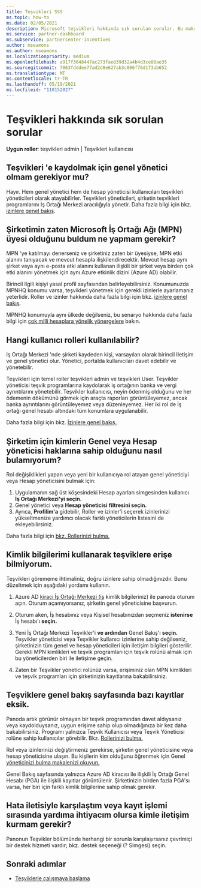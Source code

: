 ```yaml
---
title: Teşvikleri SSS
ms.topic: how-to
ms.date: 02/05/2021
description: Microsoft teşvikleri hakkında sık sorulan sorular. Bu makale, Kullanıcı rolleri, kaydetme veya hata iletileriyle ilgili ne yapılacak hakkında sorular içerir.
ms.service: partner-dashboard
ms.subservice: partnercenter-incentives
author: mseamons
ms.author: mseamons
ms.localizationpriority: medium
ms.openlocfilehash: a917f3648447ac273fae839d32a4b4d3ce80ae35
ms.sourcegitcommit: 7063fdddee77ad2d8e627ab3c806f76d173ab652
ms.translationtype: MT
ms.contentlocale: tr-TR
ms.lasthandoff: 05/19/2021
ms.locfileid: "110152027"
---
```

# <a name="frequently-asked-questions-on-incentives"></a>Teşvikleri hakkında sık sorulan sorular

**Uygun roller**: teşvikleri admin | Teşvikleri kullanıcısı

## <a name="do-i-need-to-be-the-global-admin-to-enroll-in-incentives"></a>Teşvikleri 'e kaydolmak için genel yönetici olmam gerekiyor mu?

Hayır. Hem genel yönetici hem de hesap yöneticisi kullanıcıları teşvikleri yöneticileri olarak atayabilirler. Teşvikleri yöneticileri, şirketin teşvikleri programlarını Iş Ortağı Merkezi aracılığıyla yönetir. Daha fazla bilgi için bkz. [izinlere genel bakış](permissions-overview.md).

## <a name="what-do-i-need-to-do-if-i-find-my-company-is-already-a-member-of-the-microsoft-partner-network-mpn"></a>Şirketimin zaten Microsoft İş Ortağı Ağı (MPN) üyesi olduğunu buldum ne yapmam gerekir?

MPN 'ye katılmayı denerseniz ve şirketiniz zaten bir üyesiyse, MPN etki alanını tanıyacak ve mevcut hesapla ilişkilendirecektir. Mevcut hesap aynı şirket veya aynı e-posta etki alanını kullanan ilişkili bir şirket veya birden çok etki alanını yönetmek için aynı Azure etkinlik dizini (Azure AD) olabilir.

Birincil Ilgili kişiyi yasal profil sayfasından belirleyebilirsiniz. Konumunuzda MPNHQ konumu varsa, teşvikleri yönetmek için gerekli izinlerle ayarlamanız yeterlidir. Roller ve izinler hakkında daha fazla bilgi için bkz. [izinlere genel bakış](permissions-overview.md).

MPNHQ konumuyla aynı ülkede değilseniz, bu senaryo hakkında daha fazla bilgi için [çok milli hesaplara yönelik yönergelere](https://support.microsoft.com/help/4515619/special-considerations-for-multi-national-partners-joining-the-microso) bakın.

## <a name="what-user-roles-are-available"></a>Hangi kullanıcı rolleri kullanılabilir?

Iş Ortağı Merkezi 'nde şirketi kaydeden kişi, varsayılan olarak birincil Iletişim ve genel yönetici olur. Yönetici, portalda kullanıcıları davet edebilir ve yönetebilir.

Teşvikleri için temel roller teşvikleri admin ve teşvikleri User. Teşvikler yöneticisi teşvik programlarına kaydolarak iş ortağının banka ve vergi ayrıntılarını yönetebilir. Teşvikler kullanıcısı, neyin ödenmiş olduğunu ve her ödemenin dökümünü görmek için araçta raporları görüntüleyemez, ancak banka ayrıntılarını görüntüleyemez veya düzenleyemez. Her iki rol de İş ortağı genel hesabı altındaki tüm konumlara uygulanabilir.

Daha fazla bilgi için bkz. [İzinlere genel bakış.](permissions-overview.md)

## <a name="how-can-i-find-out-who-has-global-or-account-admin-rights-for-my-company"></a>Şirketim için kimlerin Genel veya Hesap yöneticisi haklarına sahip olduğunu nasıl bulamıyorum?

Rol değişiklikleri yapan veya yeni bir kullanıcıya rol atayan genel yöneticiyi veya Hesap yöneticisini bulmak için:

1. Uygulamanın sağ üst köşesindeki Hesap ayarları simgesinden kullanıcı **İş Ortağı Merkezi'yi seçin.**
2. Genel yönetici veya **Hesap yöneticisi** **filtresini seçin.**
3. Ayrıca,  **Profilim'a** gidebilir, Roller ve izinler'i seçerek izinlerinizi yükseltmenize yardımcı olacak farklı yöneticilerin listesini de ekleyebilirsiniz.
 
Daha fazla bilgi için [bkz. Rollerinizi bulma.](find-your-role.md)  

## <a name="i-cant-access-incentives-using-my-credentials"></a>Kimlik bilgilerimi kullanarak teşviklere erişe bilmiyorum.

Teşvikleri görememe ihtimaliniz, doğru izinlere sahip olmadığınızdır. Bunu düzeltmek için aşağıdaki yordamı kullanın.

1. Azure AD [kiracı İş Ortağı Merkezi (iş](https://partner.microsoft.com/dashboard/) kimlik bilgileriniz) ile panoda oturum açın. Oturum açamıyorsanız, şirketin genel yöneticisine başvurun.

2. Oturum aken, İş hesabınız veya Kişisel hesabınızdan seçmeniz **istenirse** İş hesabı'ı **seçin.**

3. Yeni İş Ortağı Merkezi Teşvikler'i **ve ardından** Genel Bakış'ı **seçin.** Teşvikler yöneticisi veya Teşvikler kullanıcı izinlerine sahip değilseniz, şirketinizin tüm genel ve hesap yöneticileri için iletişim bilgileri gösterilir. Gerekli MPN kimlikleri ve teşvik programları için teşvik rolünü almak için bu yöneticilerden biri ile iletişime geçin.

4. Zaten bir Teşvikler yönetici rolünüz varsa, erişiminiz olan MPN kimlikleri ve teşvik programları için şirketinizin kayıtlarına bakabilirsiniz.

## <a name="some-enrollments-are-missing-from-the-incentives-overview-page"></a>Teşviklere genel bakış sayfasında bazı kayıtlar eksik.

Panoda artık görünür olmayan bir teşvik programından davet aldıysanız veya kaydolduysanız, uygun erişime sahip olup olmadığınıza bir kez daha bakabilirsiniz. Programı yalnızca Teşvik Kullanıcısı veya Teşvik Yöneticisi rolüne sahip kullanıcılar görebilir. Bkz. [Rollerinizi bulma.](./find-your-role.md)

Rol veya izinlerinizi değiştirmeniz gerekirse, şirketin genel yöneticisine veya hesap yöneticisine ulaşın. Bu kişilerin kim olduğunu öğrenmek için Genel [yöneticinizi bulma makalenizi okuyun.](./find-your-role.md#find-your-global-admin)

Genel Bakış sayfasında yalnızca Azure AD kiracısı ile ilişkili İş Ortağı Genel Hesabı (PGA) ile ilişkili kayıtlar görüntülenir. Şirketinizin birden fazla PGA'sı varsa, her biri için farklı kimlik bilgilerine sahip olmak gerekir.

## <a name="who-should-i-contact-if-i-get-an-error-message-or-need-help-during-the-enrollment-process"></a>Hata iletisiyle karşılaştım veya kayıt işlemi sırasında yardıma ihtiyacım olursa kimle iletişim kurmam gerekir?

Panonun Teşvikler bölümünde herhangi bir sorunla karşılaşırsanız çevrimiçi bir destek hizmeti vardır; bkz. destek seçeneği (? Simgesi) seçin.

## <a name="next-steps"></a>Sonraki adımlar

- [Teşviklerle çalışmaya başlama](incentives-get-started-intro.md)